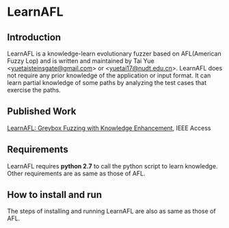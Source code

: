 # LearnAFL

## Introduction

LearnAFL is a knowledge-learn evolutionary fuzzer based on AFL(American Fuzzy Lop) and is written and maintained by Tai Yue \<yuetaisteinsgate@gmail.com\> or \<yuetai17@nudt.edu.cn\>. LearnAFL does not require any prior knowledge of the application or input format. It can learn partial knowledge of some paths by analyzing the test cases that exercise the paths. 

## Published Work

[LearnAFL: Greybox Fuzzing with Knowledge Enhancement](https://ieeexplore.ieee.org/document/8811487), IEEE Access

## Requirements

LearnAFL requires **python 2.7** to call the python script to learn knowledge. Other requirements are as same as those of AFL.

## How to install and run

The steps of installing and running LearnAFL are also as same as those of AFL.
